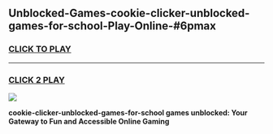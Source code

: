 
## Unblocked-Games-cookie-clicker-unblocked-games-for-school-Play-Online-#6pmax
<h3>
<a href="https://premium.freeplayer.one?title=cookie-clicker-unblocked-games-for-school&ref=24F">CLICK TO PLAY</a></h3>
<hr>

<h3>
<a href="https://premium.freeplayer.one?title=cookie-clicker-unblocked-games-for-school&ref=24F">CLICK 2 PLAY</a>
  
</h3>

<a href="https://premium.freeplayer.one?title=cookie-clicker-unblocked-games-for-school&ref=24F/"><img src="https://clearcache.store/games.png"></a>


**cookie-clicker-unblocked-games-for-school games unblocked: Your Gateway to Fun and Accessible Online Gaming**
